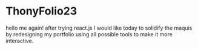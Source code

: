# ThonyFolio23
hello me again! after trying react.js I would like today to solidify the maquis by redesigning my portfolio using all possible tools to make it more interactive.
